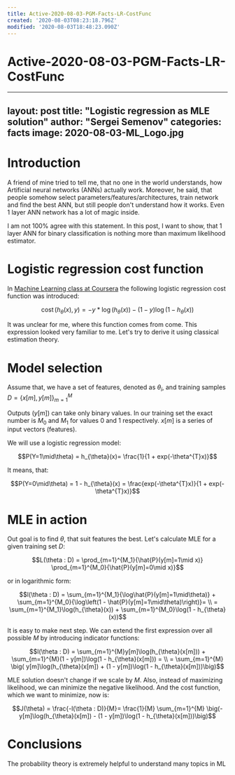 ```yaml
---
title: Active-2020-08-03-PGM-Facts-LR-CostFunc
created: '2020-08-03T08:23:18.796Z'
modified: '2020-08-03T18:48:23.090Z'
---
```


# Active-2020-08-03-PGM-Facts-LR-CostFunc

---
layout: post
title: "Logistic regression as MLE solution"
author: "Sergei Semenov"
categories: facts
image: 2020-08-03-ML_Logo.jpg
---

# Introduction
A friend of mine tried to tell me, that no one in the world understands, how Artificial neural networks (ANNs) actually work. Moreover, he said, that people somehow select parameters/features/architectures, train network and find the best ANN, but still people don't understand how it works. Even 1 layer ANN network has a lot of magic inside. 

I am not 100% agree with this statement. In this post, I want to show, that 1 layer ANN for binary classification is nothing more than maximum likelihood estimator.

# Logistic regression cost function

In [Machine Learning class at Coursera](https://www.coursera.org/learn/machine-learning/lecture/1XG8G/cost-function) the following logistic regression cost function was introduced:

$$\operatorname{cost}\left(h_{\theta}(x), y\right)=
-y * \log \left(h_{\theta}(x)\right) - (1-y)\log \left(1-h_{\theta}(x)\right)$$

It was unclear for me, where this function comes from come. This expression looked very familiar to me. Let's try to derive it using classical estimation theory.

# Model selection
Assume that, we have a set of features, denoted as $\theta_{i}$, and training samples $D = \{x[m], y[m]\}_{m=1}^{M}$

Outputs ($y[m]$) can take only binary values. In our training set the exact number is $M_0$ and $M_1$ for values $0$ and $1$ respectively. $x[m]$ is a series of input vectors (features).

We will use a logistic regression model:

$$P(Y=1\mid\theta) = h_{\theta}(x)= \frac{1}{1 + exp(-\theta^{T}x)}$$

It means, that:

$$P(Y=0\mid\theta) = 1 - h_{\theta}(x) = \frac{exp(-\theta^{T}x)}{1 + exp(-\theta^{T}x)}$$

# MLE in action
Out goal is to find $\theta$, that suit features the best. Let's calculate MLE for a given training set $D$:

$$L(\theta : D) = \prod_{m=1}^{M_1}{\hat{P}(y[m]=1\mid x)} \prod_{m=1}^{M_0}{\hat{P}(y[m]=0\mid x)}$$

or in logarithmic form:

$$l(\theta : D) = \sum_{m=1}^{M_1}{\log\hat{P}(y[m]=1\mid\theta)} + \sum_{m=1}^{M_0}{\log\left(1 - \hat{P}(y[m]=1\mid\theta)\right)}= \\
= \sum_{m=1}^{M_1}\log(h_{\theta}(x)) + \sum_{m=1}^{M_0}\log(1 - h_{\theta}(x))$$

It is easy to make next step. We can extend the first expression over all possible $M$ by introducing indicator functions:

$$l(\theta : D) = \sum_{m=1}^{M}y[m]\log(h_{\theta}(x[m])) + \sum_{m=1}^{M}(1 - y[m])\log(1 - h_{\theta}(x[m])) = \\ 
= \sum_{m=1}^{M} \big( y[m]\log(h_{\theta}(x[m]) + (1 - y[m])\log(1 - h_{\theta}(x[m]))\big)$$

MLE solution doesn't change if we scale by $M$. Also, instead of maximizing likelihood, we can minimize the negative likelihood. And the cost function, which we want to minimize, now is:

$$J(\theta) = \frac{-l(\theta : D)}{M}= \frac{1}{M} \sum_{m=1}^{M} \big(- y[m]\log(h_{\theta}(x[m]) - (1 - y[m])\log(1 - h_{\theta}(x[m]))\big)$$

# Conclusions
The probability theory is extremely helpful to understand many topics in ML



